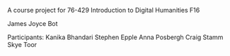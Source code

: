 A course project for 76-429 Introduction to Digital Humanities F16

James Joyce Bot

Participants: 
Kanika Bhandari
Stephen Epple
Anna Posbergh
Craig Stamm
Skye Toor

